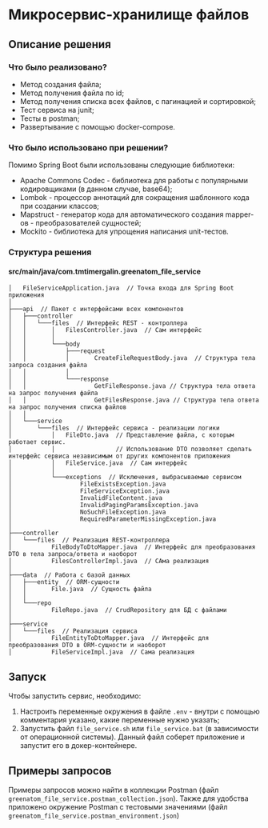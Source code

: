 # Микросервис-хранилище файлов

## Описание решения

### Что было реализовано?

- Метод создания файла;
- Метод получения файла по id;
- Метод получения списка всех файлов, с пагинацией и сортировкой;
- Тест сервиса на junit;
- Тесты в postman;
- Развертывание с помощью docker-compose.

### Что было использовано при решении?

Помимо Spring Boot были использованы следующие библиотеки:

- Apache Commons Codec - библиотека для работы с популярными кодировщиками (в данном случае, base64);
- Lombok - процессор аннотаций для сокращения шаблонного кода при создании классов;
- Mapstruct - генератор кода для автоматического создания mapper-ов - преобразователей сущностей;
- Mockito - библиотека для упрощения написания unit-тестов.

### Структура решения

#### src/main/java/com.tmtimergalin.greenatom_file_service

```
│   FileServiceApplication.java  // Точка входа для Spring Boot приложения
│
├───api  // Пакет с интерфейсами всех компонентов
│   ├───controller  
│   │   └───files  // Интерфейс REST - контроллера
│   │       │   FilesController.java  // Сам интерфейс
│   │       │
│   │       └───body
│   │           ├───request
│   │           │       CreateFileRequestBody.java  // Структура тела запроса создания файла
│   │           │
│   │           └───response
│   │                   GetFileResponse.java // Структура тела ответа на запрос получения файла
│   │                   GetFilesResponse.java // Структура тела ответа на запрос получения списка файлов
│   │
│   └───service  
│       └───files  // Интерфейс сервиса - реализации логики
│           │   FileDto.java  // Представление файла, с которым работает сервис.
│           │                 // Использование DTO позволяет сделать интерфейс сервиса независимым от других компонентов приложения
│           │   FileService.java  // Сам интерфейс
│           │
│           └───exceptions  // Исключения, выбрасываемые сервисом
│                   FileExistsException.java
│                   FileServiceException.java
│                   InvalidFileContent.java
│                   InvalidPagingParamsException.java
│                   NoSuchFileException.java
│                   RequiredParameterMissingException.java
│
├───controller
│   └───files  // Реализация REST-контроллера
│           FileBodyToDtoMapper.java  // Интерфейс для преобразования DTO в тела запроса/ответа и наоборот
│           FilesControllerImpl.java  // САма реализация
│
├───data  // Работа с базой данных  
│   ├───entity  // ORM-сущности
│   │       File.java  // Сущность файла
│   │
│   └───repo
│           FileRepo.java  // CrudRepository для БД с файлами
│
├───service
│   └───files  // Реализация сервиса
│           FileEntityToDtoMapper.java  // Интерфейс для преобразования DTO в ORM-сущности и наоборот
│           FileServiceImpl.java  // Сама реализация
```

## Запуск

Чтобы запустить сервис, необходимо:

1. Настроить переменные окружения в файле `.env` - внутри с помощью комментария указано, какие переменные нужно указать;
2. Запустить файл `file_service.sh` или `file_service.bat` (в зависимости от операционной системы). Данный файл соберет
   приложение и запустит его в докер-контейнере.

## Примеры запросов

Примеры запросов можно найти в коллекции Postman (файл `greenatom_file_service.postman_collection.json`). Также для
удобства приложено окружение Postman с тестовыми значениями (файл `greenatom_file_service.postman_environment.json`)
